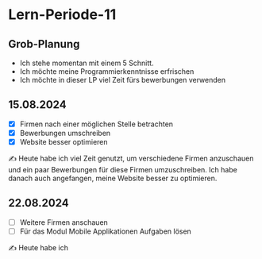 # Lern-Periode-11

## Grob-Planung
- Ich stehe momentan mit einem 5 Schnitt.
- Ich möchte meine Programmierkenntnisse erfrischen
- Ich möchte in dieser LP viel Zeit fürs bewerbungen verwenden

## 15.08.2024

- [x] Firmen nach einer möglichen Stelle betrachten
- [x] Bewerbungen umschreiben
- [x] Website besser optimieren

✍️ Heute habe ich viel Zeit genutzt, um verschiedene Firmen anzuschauen und ein paar Bewerbungen für diese Firmen umzuschreiben. Ich habe danach auch angefangen, meine Website besser zu optimieren.

## 22.08.2024

- [ ] Weitere Firmen anschauen
- [ ] Für das Modul Mobile Applikationen Aufgaben lösen

✍️ Heute habe ich
